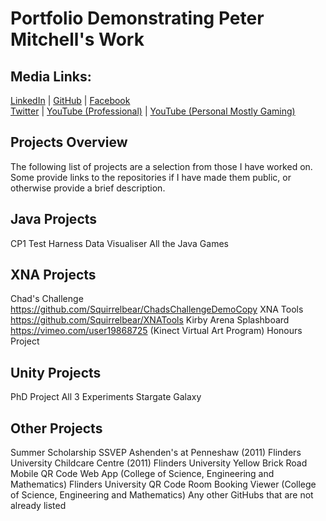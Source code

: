 # Portfolio Demonstrating Peter Mitchell's Work

## Media Links:
[LinkedIn](https://www.linkedin.com/in/petermitchell0001) | [GitHub](https://github.com/Squirrelbear) | [Facebook](https://www.facebook.com/petejm01) <br/>
[Twitter](https://twitter.com/Squirrelbear1) | [YouTube (Professional)](https://www.youtube.com/channel/UCVpOx4ucRLUmX5Cx66kmyLA) | [YouTube (Personal Mostly Gaming)](https://www.youtube.com/channel/UCBSBiO8jZeZJ7YcequpRmGA)

## Projects Overview

The following list of projects are a selection from those I have worked on. Some provide links to the repositories if I have made them public, or otherwise provide a brief description. 

## Java Projects

CP1 Test Harness
Data Visualiser
All the Java Games

## XNA Projects

Chad's Challenge https://github.com/Squirrelbear/ChadsChallengeDemoCopy
XNA Tools https://github.com/Squirrelbear/XNATools
Kirby Arena
Splashboard https://vimeo.com/user19868725
(Kinect Virtual Art Program)
Honours Project

## Unity Projects

PhD Project All 3 Experiments
Stargate Galaxy

## Other Projects

Summer Scholarship SSVEP
Ashenden's at Penneshaw (2011)
Flinders University Childcare Centre (2011)
Flinders University Yellow Brick Road Mobile QR Code Web App (College of Science, Engineering and Mathematics)
Flinders University QR Code Room Booking Viewer (College of Science, Engineering and Mathematics)
Any other GitHubs that are not already listed
